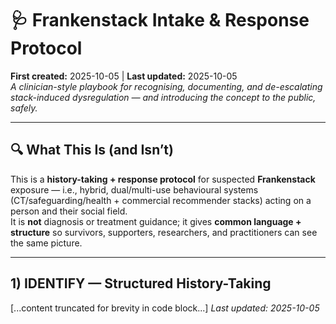 # 🩺 Frankenstack Intake & Response Protocol
**First created:** 2025-10-05 | **Last updated:** 2025-10-05  
*A clinician-style playbook for recognising, documenting, and de-escalating stack-induced dysregulation — and introducing the concept to the public, safely.*

---

## 🔍 What This Is (and Isn’t)
This is a **history-taking + response protocol** for suspected **Frankenstack** exposure — i.e., hybrid, dual/multi-use behavioural systems (CT/safeguarding/health + commercial recommender stacks) acting on a person and their social field.  
It is **not** diagnosis or treatment guidance; it gives **common language + structure** so survivors, supporters, researchers, and practitioners can see the same picture.

---

## 1) IDENTIFY — Structured History-Taking
[...content truncated for brevity in code block...]
_Last updated: 2025-10-05_
